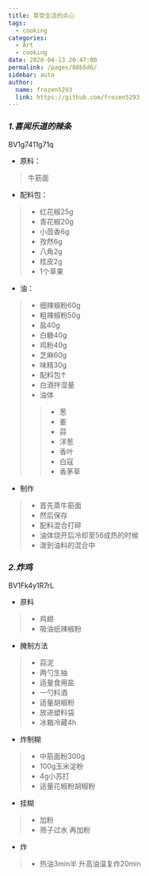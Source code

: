 ```yaml
---
title: 享受生活的点心
tags:
  - cooking
categories: 
  - Art
  - cooking
date: 2020-04-13 20:47:00
permalink: /pages/08b5d6/
sidebar: auto
author: 
  name: frozen5293
  link: https://github.com/frozen5293
---
```


### ___1.喜闻乐道的辣条___
<section class="articlehead">
    <span class="from">BV1g7411g71q</span>
</section>

- 原料：
> 牛筋面  

- 配料包：
> - 红花椒25g
> - 青花椒20g
> - 小茴香6g
> - 孜然6g
> - 八角2g
> - 桂皮2g
> - 1个草果

- 油：
> - 细辣椒粉60g
> - 粗辣椒粉50g
> - 盐40g
> - 白糖40g
> - 鸡粉40g
> - 芝麻60g
> - 味精30g
> - 配料包↑
> - 白酒拌湿量
> - 油体
> > - 葱
> > - 姜
> > - 蒜
> > - 洋葱
> > - 香叶
> > - 白寇
> > - 香茅草

- 制作
> - 首先蒸牛筋面
> - 然后保存
> - 配料混合打碎
> - 油体烧开后冷却至56成热的时候
> - 泼到油料的混合中

### ___2.炸鸡___
<section class="articlehead">
    <span class="from">BV1Fk4y1R7rL</span>
</section>

- 原料
> - 鸡翅
> - 吸油纸辣椒粉

- 腌制方法
> - 蒜泥
> - 两勺生抽
> - 适量食用盐
> - 一勺料酒
> - 适量胡椒粉
> - 放进塑料袋
> - 冰箱冷藏4h

- 炸制糊
> - 中筋面粉300g
> - 100g玉米淀粉
> - 4g小苏打
> - 适量花椒粉胡椒粉

- 挂糊
> - 加粉
> - 筛子过水
再加粉

- 炸
> - 热油3min半
升高油温复炸20min

